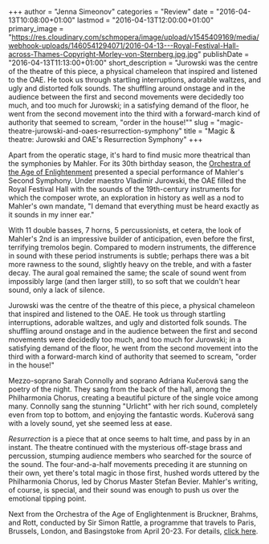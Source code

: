 +++
author = "Jenna Simeonov"
categories = "Review"
date = "2016-04-13T10:08:00+01:00"
lastmod = "2016-04-13T12:00:00+01:00"
primary_image = "https://res.cloudinary.com/schmopera/image/upload/v1545409169/media/webhook-uploads/1460541294071/2016-04-13---Royal-Festival-Hall-across-Thames-Copyright-Morley-von-Sternberg.jpg.jpg"
publishDate = "2016-04-13T11:13:00+01:00"
short_description = "Jurowski was the centre of the theatre of this piece, a physical chameleon that inspired and listened to the OAE. He took us through startling interruptions, adorable waltzes, and ugly and distorted folk sounds. The shuffling around onstage and in the audience between the first and second movements were decidedly too much, and too much for Jurowski; in a satisfying demand of the floor, he went from the second movement into the third with a forward-march kind of authority that seemed to scream, &quot;order in the house!&quot;"
slug = "magic-theatre-jurowski-and-oaes-resurrection-symphony"
title = "Magic &amp; theatre: Jurowski and OAE&#039;s Resurrection Symphony"
+++

Apart from the operatic stage, it's hard to find music more theatrical than the symphonies by Mahler. For its 30th birthday season, the [Orchestra of the Age of Enlightenment](http://www.oae.co.uk/category/whats-on/) presented a special performance of Mahler's Second Symphony. Under maestro Vladimir Jurowski, the OAE filled the Royal Festival Hall with the sounds of the 19th-century instruments for which the composer wrote, an exploration in history as well as a nod to Mahler's own mandate, "I demand that everything must be heard exactly as it sounds in my inner ear."

With 11 double basses, 7 horns, 5 percussionists, et cetera, the look of Mahler's 2nd is an impressive builder of anticipation, even before the first, terrifying tremolos begin. Compared to modern instruments, the difference in sound with these period instruments is subtle; perhaps there was a bit more rawness to the sound, slightly heavy on the treble, and with a faster decay. The aural goal remained the same; the scale of sound went from impossibly large (and then larger still), to so soft that we couldn't hear sound, only a lack of silence.

Jurowski was the centre of the theatre of this piece, a physical chameleon that inspired and listened to the OAE. He took us through startling interruptions, adorable waltzes, and ugly and distorted folk sounds. The shuffling around onstage and in the audience between the first and second movements were decidedly too much, and too much for Jurowski; in a satisfying demand of the floor, he went from the second movement into the third with a forward-march kind of authority that seemed to scream, "order in the house!"

Mezzo-soprano Sarah Connolly and soprano Adriana Kučerová sang the poetry of the night. They sang from the back of the hall, among the Philharmonia Chorus, creating a beautiful picture of the single voice among many. Connolly sang the stunning "Urlicht" with her rich sound, completely even from top to bottom, and enjoying the fantastic words. Kučerová sang with a lovely sound, yet she seemed less at ease.

*Resurrection* is a piece that at once seems to halt time, and pass by in an instant. The theatre continued with the mysterious off-stage brass and percussion, stumping audience members who searched for the source of the sound. The four-and-a-half movements preceding it are stunning on their own, yet there's total magic in those first, hushed words uttered by the Philharmonia Chorus, led by Chorus Master Stefan Bevier. Mahler's writing, of course, is special, and their sound was enough to push us over the emotional tipping point.

Next from the Orchestra of the Age of Englightenment is Bruckner, Brahms, and Rott, conducted by Sir Simon Rattle, a programme that travels to Paris, Brussels, London, and Basingstoke from April 20-23. For details, [click here](http://www.oae.co.uk/category/whats-on/).
